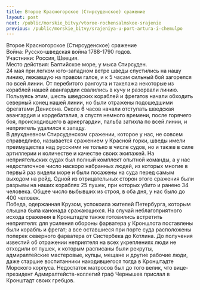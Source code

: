 ```yaml
---
title: Второе Красногорское (Стирсуденское) сражение
layout: post
next: /public/morskie_bitvy/vtoroe-rochensalmskoe-srajenie
previous: /public/morskie_bitvy/srajeniya-u-port-artura-i-chemulpo
---
```


Второе Красногорское (Стирсуденское) сражение  
Война: Русско-шведская война 1788-1790 годов.  
Участники: Россия, Швеция.  
Место действия: Балтийское море, у мыса Стирсуден.   
24 мая при легком юго-западном ветре шведы спустились на нашу линию, лежавшую на правом галсе, и к 5 часам сильный бой загорелся по всей линии. От перебитого рангоута и такелажа некоторые из кораблей нашей авангардии свалились в кучу и разорвали линию.   
Пользуясь этим, шесть шведских кораблей и фрегатов начали обходить северный конец нашей линии, но были отражены подошедшими фрегатами Денисона. Около 6 часов начали отступать шведская авангардия и кордебаталия, а спустя немного времени, после горячего боя, происходившего в ариергардии, пальба затихла по всей линии, и неприятель удалился к западу.   
В двухдневном Стирсуденском сражении, которое у нас, не совсем справедливо, называется сражением у Красной горки, шведы имели преимущества над русскими не только в числе судов, но и также в силе артиллерии и количестве и качестве своих экипажей. На неприятельских судах был полный комплект опытной команды, а у нас недостаточное число наскоро набранных людей, из которых многие в первый раз видели море и были посажены на суда перед самым выходом на рейд. Одной из отрицательных сторон этого сражения были разрывы на наших кораблях 25 пушек, при которых убито и ранено 34 человека. Общее число выбывших из строя, в оба дня, у нас было до 400 человек.   
Победа, одержанная Крузом, успокоила жителей Петербурга, которым слышна была канонада сражающихся. На случай неблагоприятного исхода сражения в Кронштадте также готовились встретить неприятеля: для усиления обороны фарватера у Кроншлота поставлены были корабль и фрегат; а все оставшиеся при порте суда расположены поперек северного фарватера от Систербека до Котлина. До получения известий об отражении неприятеля на всех укреплениях люди не отходили от пушек, к которым расписаны были рекруты, адмиралтейские мастеровые, купцы, мещане и другие рабочие люди, даже старшие воспитанники находившегося тогда в Кронштадте Морского корпуса. Недостаток матросов был до того велик, что вице-президент Адмиралтейств-коллегий граф Чернышев прислал в Кронштадт своих гребцов.  
 
